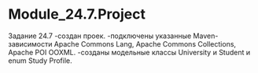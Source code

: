 # Module_24.7.Project
Задание 24.7 
-создан проек. 
-подключены указанные Maven-зависимости Apache Commons Lang, Apache Commons Collections, Apache POI OOXML. 
-созданы модельные классы University и Student и enum Study Profile. 
